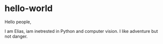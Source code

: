 # hello-world

Hello people,

I am Elias, iam inetrested in Python and computer vision.
I like adventure but not danger.
